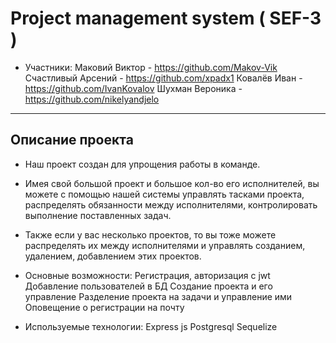 # Project management system ( SEF-3 )

* Участники:
Маковий Виктор - https://github.com/Makov-Vik
Счастливый Арсений - https://github.com/xpadx1
Ковалёв Иван - https://github.com/IvanKovalov
Шухман Вероника - https://github.com/nikelyandjelo

---
Описание проекта 
---
* Наш проект создан для упрощения работы в команде. 
* Имея свой большой проект и большое кол-во его исполнителей, вы можете с помощью нашей системы управлять тасками проекта, распределять обязанности между исполнителями, контролировать выполнение поставленных задач.
* Также если у вас несколько проектов, то вы тоже можете распределять их между исполнителями и управлять созданием, удалением, добавлением этих проектов. 

* Основные возможности:
Регистрация, авторизация с jwt
Добавление пользователей в БД
Создание проекта и его управление
Разделение проекта на задачи и управление ими
Оповещение о регистрации на почту

* Используемые технологии:
Express js
Postgresql
Sequelize
